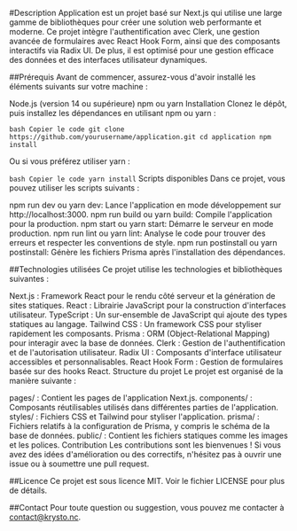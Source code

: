 #Description
Application est un projet basé sur Next.js qui utilise une large gamme de bibliothèques pour créer une solution web performante et moderne. Ce projet intègre l'authentification avec Clerk, une gestion avancée de formulaires avec React Hook Form, ainsi que des composants interactifs via Radix UI. De plus, il est optimisé pour une gestion efficace des données et des interfaces utilisateur dynamiques.

##Prérequis
Avant de commencer, assurez-vous d'avoir installé les éléments suivants sur votre machine :

Node.js (version 14 ou supérieure)
npm ou yarn
Installation
Clonez le dépôt, puis installez les dépendances en utilisant npm ou yarn :

``
bash
Copier le code
git clone https://github.com/yourusername/application.git
cd application
npm install
``

Ou si vous préférez utiliser yarn :

``
bash
Copier le code
yarn install
``
Scripts disponibles
Dans ce projet, vous pouvez utiliser les scripts suivants :

npm run dev ou yarn dev: Lance l'application en mode développement sur http://localhost:3000.
npm run build ou yarn build: Compile l'application pour la production.
npm start ou yarn start: Démarre le serveur en mode production.
npm run lint ou yarn lint: Analyse le code pour trouver des erreurs et respecter les conventions de style.
npm run postinstall ou yarn postinstall: Génère les fichiers Prisma après l'installation des dépendances.

##Technologies utilisées
Ce projet utilise les technologies et bibliothèques suivantes :

Next.js : Framework React pour le rendu côté serveur et la génération de sites statiques.
React : Librairie JavaScript pour la construction d'interfaces utilisateur.
TypeScript : Un sur-ensemble de JavaScript qui ajoute des types statiques au langage.
Tailwind CSS : Un framework CSS pour styliser rapidement les composants.
Prisma : ORM (Object-Relational Mapping) pour interagir avec la base de données.
Clerk : Gestion de l'authentification et de l'autorisation utilisateur.
Radix UI : Composants d'interface utilisateur accessibles et personnalisables.
React Hook Form : Gestion de formulaires basée sur des hooks React.
Structure du projet
Le projet est organisé de la manière suivante :

pages/ : Contient les pages de l'application Next.js.
components/ : Composants réutilisables utilisés dans différentes parties de l'application.
styles/ : Fichiers CSS et Tailwind pour styliser l'application.
prisma/ : Fichiers relatifs à la configuration de Prisma, y compris le schéma de la base de données.
public/ : Contient les fichiers statiques comme les images et les polices.
Contribution
Les contributions sont les bienvenues ! Si vous avez des idées d'amélioration ou des correctifs, n'hésitez pas à ouvrir une issue ou à soumettre une pull request.

##Licence
Ce projet est sous licence MIT. Voir le fichier LICENSE pour plus de détails.

##Contact
Pour toute question ou suggestion, vous pouvez me contacter à contact@krysto.nc.

